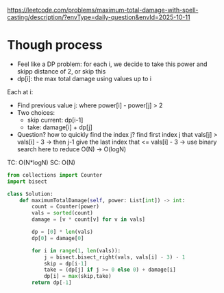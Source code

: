 https://leetcode.com/problems/maximum-total-damage-with-spell-casting/description/?envType=daily-question&envId=2025-10-11



# Though process
- Feel like a DP problem: for each i, we decide to take this power and skipp distance of 2, or skip this
- dp[i]: the max total damage using values up to i
  
Each at i:
- Find previous value j: where power[i] - power[j] > 2
- Two choices:
  - skip current: dp[i-1]
  - take: damage[i] + dp[j]
- Question? how to quickly find the index j?
find first index j that vals[j] > vals[i] - 3 -> then j-1 give the last index that <= vals[i] - 3 -> use binary search here to reduce O(N) -> O(logN)

TC: O(N*logN)
SC: O(N)

```python
from collections import Counter
import bisect

class Solution:
    def maximumTotalDamage(self, power: List[int]) -> int:
        count = Counter(power)
        vals = sorted(count)
        damage = [v * count[v] for v in vals]

        dp = [0] * len(vals)
        dp[0] = damage[0]

        for i in range(1, len(vals)):
            j = bisect.bisect_right(vals, vals[i] - 3) - 1
            skip = dp[i-1]
            take = (dp[j] if j >= 0 else 0) + damage[i]
            dp[i] = max(skip,take)
        return dp[-1]
```